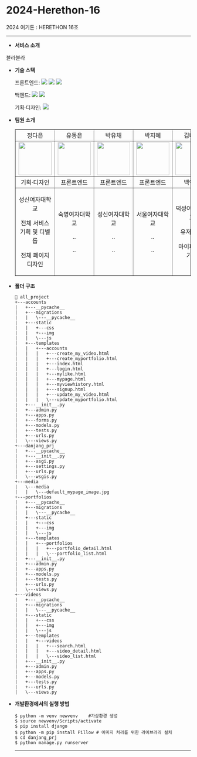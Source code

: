 # 2024-Herethon-16
2024 여기톤 : HERETHON 16조

<hr/>

- **서비스 소개**

블라블라

- **기술 스택**

  <span>프론트엔드: </span> <img src="https://img.shields.io/badge/html-E34F26?style=for-the-badge&logo=html5&logoColor=white"> <img src="https://img.shields.io/badge/css-1572B6?style=for-the-badge&logo=css3&logoColor=white"> <img src="https://img.shields.io/badge/javascript-F7DF1E?style=for-the-badge&logo=javascript&logoColor=black">

  <span>백엔드: </span><img src="https://img.shields.io/badge/python-3776AB?style=for-the-badge&logo=python&logoColor=white"> <img src="https://img.shields.io/badge/django-092E20?style=for-the-badge&logo=Django&logoColor=white">

  <span>기획·디자인: </span> <img src="https://img.shields.io/badge/figma-F24E1E?style=for-the-badge&logo=figma&logoColor=white">

- **팀원 소개**
  <table border="" cellspacing="0" cellpadding="0" width="100%">
  <tr width="100%">
  <td  align="center">정다은</a></td>
  <td  align="center">유동은</a></td>
  <td  align="center">박유채</a></td>
  <td  align="center">박지혜</a></td>
  <td  align="center">김나영</a></td>
  <td  align="center">정세윤</a></td>
  </tr>
  <tr width="100%">
  <td  align="center"><a href="https://imgbb.com/"><img src="https://i.ibb.co/sWXnzcJ/befbedf87e51f5b02aac8b882ada60fd-sticker.png" border="0" width="90px"></a></td>
  <td  align="center"><a href="https://imgbb.com/"><img src="https://i.ibb.co/2WR24Hr/image.png" border="0" width="90px"></a></td>
  <td  align="center"><a href="https://imgbb.com/"><img src="https://i.ibb.co/sqLZXG8/image.png" border="0" width="90px"></a></td>
    <td  align="center"><a href="https://imgbb.com/"><img src="https://i.ibb.co/V3pySTC/5319-CD6-B-9-BA7-4841-A518-5-CFC40800289.png" border="0" width="90px"></a></td>
  <td  align="center"><a href="https://imgbb.com/"><img src="https://i.ibb.co/dKy52WJ/image.png" border="0" width="90px"></a></td>
  <td  align="center"><a href="https://imgbb.com/"><img src="https://i.ibb.co/2KDG82L/d006044e5996d0023cd2e18425aa4677-sticker.png"  border="0" width="90px"></a></td>
  </tr>
  <tr width="100%">
  <td  align="center">기획·디자인</td>
  <td  align="center">프론트엔드</td>
  <td  align="center">프론트엔드</td>
  <td  align="center">프론트엔드</td>
  <td  align="center">백엔드</td>
  <td  align="center">백엔드</td>
  </tr>
      <tr width="100%">
          <td  align="center"><p>성신여자대학교</p><p>전체 서비스 기획 및 디벨롭</p><p>전체 페이지 디자인</p></td>
           <td  align="center"><p>숙명여자대학교</p><p>..</p><p>..</p></td>
            <td  align="center"><p>성신여자대학교</p><p>..</p><p>..</p></td>
            <td  align="center"><p>서울여자대학교</p><p>..</p><p>..</p></td>
            <td  align="center"><p>덕성여자대학교</p><p>유저 기능</p><p>마이페이지 기능</p></td>
            <td  align="center"><p>동덕여자대학교</p><p>메인 페이지 기능</p><p>포트폴리오 기능</p></td>
     </tr>
  </table>

- **폴더 구조**

  ```
  📂 all_project
  +---accounts
  |   +---__pycache__
  |   +---migrations
  |   |   \---__pycache__
  |   +---static
  |   |   +---css
  |   |   +---img
  |   |   \---js
  |   +---templates
  |   |   +---accounts
  |   |   |   +---create_my_video.html
  |   |   |   +---create_myportfolio.html
  |   |   |   +---index.html
  |   |   |   +---login.html
  |   |   |   +---mylike.html
  |   |   |   +---mypage.html
  |   |   |   +---myviewhistory.html
  |   |   |   +---signup.html
  |   |   |   +---update_my_video.html
  |   |   |   \---update_myportfolio.html
  |   +---__init__.py
  |   +---admin.py
  |   +---apps.py
  |   +---forms.py
  |   +---models.py
  |   +---tests.py
  |   +---urls.py
  |   \---views.py
  +---danjang_prj
  |   +---__pycache__
  |   +---__init__.py
  |   +---asgi.py
  |   +---settings.py
  |   +---urls.py
  |   \---wsgis.py
  +---media
  |   \---media
  |   |   \---default_mypage_image.jpg
  +---portfolios
  |   +---__pycache__
  |   +---migrations
  |   |   \---__pycache__
  |   +---static
  |   |   +---css
  |   |   +---img
  |   |   \---js
  |   +---templates
  |   |   +---portfolios
  |   |   |   +---portfolio_detail.html
  |   |   |   \---portfolio_list.html
  |   +---__init__.py
  |   +---admin.py
  |   +---apps.py
  |   +---models.py
  |   +---tests.py
  |   +---urls.py
  |   \---views.py
  +---videos
  |   +---__pycache__
  |   +---migrations
  |   |   \---__pycache__
  |   +---static
  |   |   +---css
  |   |   +---img
  |   |   \---js
  |   +---templates
  |   |   +---videos
  |   |   |   +---search.html
  |   |   |   +---video_detail.html
  |   |   |   \---video_list.html
  |   +---__init__.py
  |   +---admin.py
  |   +---apps.py
  |   +---models.py
  |   +---tests.py
  |   +---urls.py
  |   \---views.py
  ```

- **개발환경에서의 실행 방법**
  ```
  $ python -m venv newvenv    #가상환경 생성
  $ source newvenv/Scripts/activate
  $ pip install django
  $ python -m pip install Pillow # 이미지 처리를 위한 라이브러리 설치
  $ cd danjang_prj
  $ python manage.py runserver
  ```
  <hr/>
